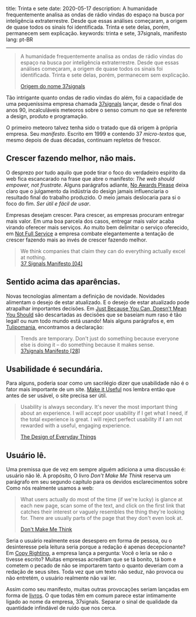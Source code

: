 title: Trinta e sete
date: 2020-05-17
description: A humanidade frequentemente analisa as ondas de rádio vindas do espaço na busca por inteligência extraterrestre. Desde que essas análises começaram, a origem de quase todos os sinais foi identificada. Trinta e sete delas, porém, permanecem sem explicação.
keywords: trinta e sete, 37signals, manifesto
lang: pt-BR

---

> A humanidade frequentemente analisa as ondas de rádio vindas do espaço na busca por inteligência extraterrestre. Desde que essas análises começaram, a origem de quase todos os sinais foi identificada. Trinta e sete delas, porém, permanecem sem explicação.
>
> [Origem do nome 37signals](https://1999.37signals.com/33.html)

Tão intrigante quanto ondas de radio vindas do além, foi a capacidade de uma pequeníssima empresa chamada [37signals](https://1999.37signals.com/) lançar, desde o final dos anos 90, incalculáveis meteoros sobre o senso comum no que se referente a design, produto e programação.

O primeiro meteoro talvez tenha sido o tratado que dá origem à própria empresa. Seu *manifesto*. Escrito em 1999 e contendo 37 *micro-textos* que, mesmo depois de duas décadas, continuam repletos de frescor.

## Crescer fazendo melhor, não mais.

O desprezo por tudo aquilo que pode tirar o foco do verdadeiro espírito da web fica escancarado na frase que abre o manifesto: *The web should empower, not frustrate*. Alguns parágrafos adiante, [No Awards Please](https://1999.37signals.com/17.html) deixa claro que o julgamento da indústria do design jamais influenciaria o resultado final do trabalho produzido. O meio jamais deslocaria para si o foco do fim. *Ser útil e fácil de usar*.

Empresas desejam crescer. Para crescer, as empresas procuram entregar mais valor. Em uma boa parcela dos casos, entregar mais valor acaba virando oferecer mais serviços. Ao muito bem delimitar o serviço oferecido, em [Not Full Service](https://1999.37signals.com/04.html) a empresa combate elegantemente a tentação de crescer fazendo mais ao invés de crescer fazendo melhor.

> We think companies that claim they can do everything actually excel at nothing.  
> [37 Signals Manifesto [04]](https://1999.37signals.com/04.html)

## Sentido acima das aparências.

Novas tecnologias alimentam a definição de novidade. Novidades alimentam o desejo de estar atualizado. E o desejo de estar atualizado pode atrapalhar importantes decisões. Em [Just Because You Can, Doesn't Mean You Should](https://1999.37signals.com/25.html) são descartadas as decisões que se baseiam num raso é tão legal! ou num todo mundo está usando! Mais alguns parágrafos e, em [Tulipomania](https://1999.37signals.com/28.html), encontramos a declaração:

> Trends are temporary. Don't just do something because everyone else is doing it – do something because it makes sense.  
> [37signals Manifesto [28]](https://1999.37signals.com/28.html)

## Usabilidade é secundária.

Para alguns, poderia soar como um sacrilégio dizer que usabilidade não é o fator mais importante de um site. [Make it Useful](https://1999.37signals.com/26.html) nos lembra então que antes de ser usável, o site precisa ser útil.

> Usability is always secondary. It's never the most important thing about an experience. I will accept poor usability if I get what I need, if the total experience is great. I will reject perfect usability if I am not rewarded with a useful, engaging experience.
>
> [The Design of Everyday Things](https://www.thriftbooks.com/w/the-design-of-everyday-things_donald-a-norman/246934/#isbn=0465050654&idiq=5238616)

## Usuário lê.

Uma premissa que de vez em sempre alguém adiciona a uma discussão é: usuário não lê. A propósito, O livro *Don't Make Me Think* reserva um parágrafo em seu segundo capítulo para os devidos esclarecimentos sobre Como nós realmente usamos a web:

> What users actually do most of the time (if we're lucky) is glance at each new page, scan some of the text, and click on the first link that catches their interest or vaguely resembles the thing they're looking for. There are usually parts of the page that they don't even look at.
>
> [Don't Make Me Think](https://www.thriftbooks.com/w/dont-make-me-think-a-common-sense-approach-to-web-usability-second-edition_steve-krug/249342/#isbn=0321965515&idiq=4441288)

Seria o usuário realmente esse desespero em forma de pessoa, ou o desinteresse pela leitura seria porque a redação é apenas decepcionante? Em [Copy Righting](https://1999.37signals.com/11.html), a empresa lança a pergunta: Você o leria se não o tivesse escrito? Muitas empresas acreditam que se tá bonito, tá bom e cometem o pecado de não se importarem tanto o quanto deveriam com a redação de seus sites. Toda vez que um texto não seduz, não provoca ou não entretém, o usuário realmente não vai ler.

Assim como seu manifesto, muitas outras provocações seriam lançadas em forma de [livros](https://basecamp.com/books). O que todas têm em comum parece estar intimamente ligado ao nome da empresa, 37signals. Separar o sinal de qualidade da quantidade infindável de ruído que nos cerca.
